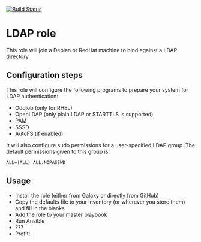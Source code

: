 [![Build Status](https://drone.element-networks.nl/api/badges/Element-Networks/ansible-role_ldap/status.svg)](https://drone.element-networks.nl/Element-Networks/ansible-role_ldap)

# LDAP role
This role will join a Debian or RedHat machine to bind against a LDAP directory.

## Configuration steps
This role will configure the following programs to prepare your system for LDAP
authentication:

* Oddjob (only for RHEL)
* OpenLDAP (only plain LDAP or STARTTLS is supported)
* PAM
* SSSD
* AutoFS (if enabled)

It will also configure sudo permissions for a user-specified LDAP group. The
default permissions given to this group is:

```
ALL=(ALL) ALL:NOPASSWD
```

## Usage
* Install the role (either from Galaxy or directly from GitHub)
* Copy the defaults file to your inventory (or wherever you store them) and
  fill in the blanks
* Add the role to your master playbook
* Run Ansible
* ???
* Profit!
